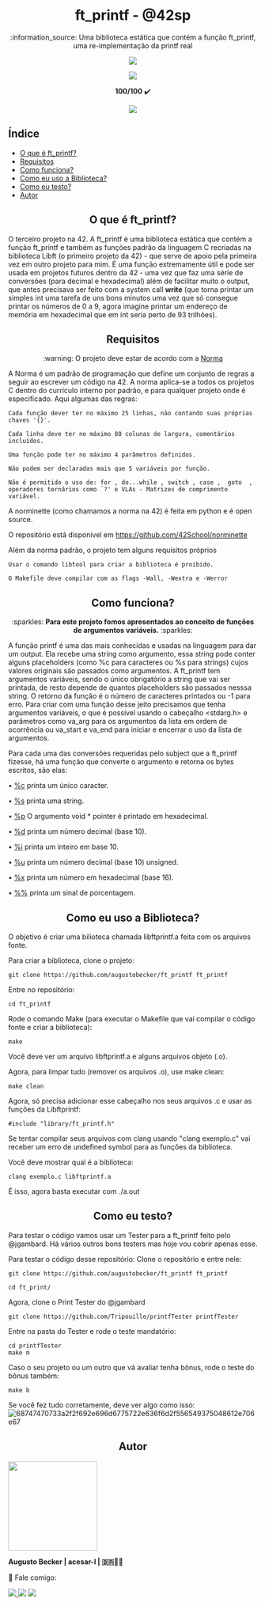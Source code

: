 <h1 align="center"> ft_printf - @42sp </h1>

<p align="center">:information_source: Uma biblioteca estática que contém a função ft_printf, uma re-implementação da printf real </p>

<p align="center"><a href="https://www.42sp.org.br/" target="_blank"><img src="https://img.shields.io/static/v1?label=&message=SP&color=000&style=for-the-badge&logo=42""></a></p>
<p align="center"><img src="https://user-images.githubusercontent.com/81205527/157133425-69e61e0d-9051-4733-87cb-844319544a8b.png"> </p>
<p align="center"> <strong>100/100</strong> ✔️ </p>
<p align="center"><a href="https://github.com/augustobecker/ft_printf/blob/main/README.md"><img src="https://img.shields.io/badge/available%20in-EN-blue"></a></p>

## Índice

* [O que é ft_printf?](#o-que-e-ft_printf)
* [Requisitos](#requisitos)
* [Como funciona?](#como-funciona)
* [Como eu uso a Biblioteca?](#como-eu-uso-a-biblioteca)
* [Como eu testo?](#como-eu-testo)
* [Autor](#autor)

<h2 align="center" id="o-que-e-ft_printf"> O que é ft_printf? </h2>

O terceiro projeto na 42. A ft_printf é uma biblioteca estática que contém a função ft_printf e também as funções padrão da linguagem C recriadas na biblioteca Libft (o primeiro projeto da 42) - que serve de apoio pela primeira vez em outro projeto para mim. É uma função extremamente útil e pode ser usada em projetos futuros dentro da 42 - uma vez que faz uma série de conversões (para decimal e hexadecimal) além de facilitar muito o output, que antes precisava ser feito com a system call <strong>write</strong> (que torna printar um simples int uma tarefa de uns bons minutos uma vez que só consegue printar os números de 0 a 9, agora imagine printar um endereço de memória em hexadecimal que em int seria perto de 93 trilhões).

<h2 align="center" id="requisitos"> Requisitos </h2>

<p  align="center"> :warning: O projeto deve estar de acordo com a <a href="https://github.com/42School/norminette/blob/master/pdf/pt_br.norm.pdf" target="blank">Norma</a> </p>
A Norma é um padrão de programação que define um conjunto de regras a seguir ao escrever um código na 42. A norma aplica-se a todos os projetos C dentro do currículo interno por padrão, e para qualquer projeto onde é especificado. Aqui algumas das regras:

    Cada função dever ter no máximo 25 linhas, não contando suas próprias chaves '{}'.
    
    Cada linha deve ter no máximo 80 colunas de largura, comentários incluídos.
    
    Uma função pode ter no máximo 4 parâmetros definidos.
   
    Não podem ser declaradas mais que 5 variáveis por função.
    
    Não é permitido o uso de: for , do...while , switch , case ,  goto  ,
    operadores ternários como `?' e VLAs - Matrizes de comprimento variável.
  A norminette (como chamamos a norma na 42) é feita em python e é open source.
  
  O repositório está disponível em https://github.com/42School/norminette
  
  Além da norma padrão, o projeto tem alguns requisitos próprios
   
    Usar o comando libtool para criar a biblioteca é proibido.
    
    O Makefile deve compilar com as flags -Wall, -Wextra e -Werror
  
    
<h2 align="center" id="como-funciona"> Como funciona? </h2>

<p align="center"> :sparkles: <strong>Para este projeto fomos apresentados ao conceito de funções de argumentos variáveis.</strong> :sparkles:</p>

A função printf é uma das mais conhecidas e usadas na linguagem para dar um output. Ela recebe uma string como argumento, essa string pode conter alguns placeholders (como %c para caracteres ou %s para strings) cujos valores originais são passados como argumentos. A ft_printf tem argumentos variáveis, sendo o único obrigatório a string que vai ser printada, de resto depende de quantos placeholders são passados nesssa string. O retorno da função é o número de caracteres printados ou -1 para erro. Para criar com uma função desse jeito precisamos que tenha argumentos variáveis, o que é possível usando o cabeçalho <stdarg.h> e parâmetros como va_arg para os argumentos da lista em ordem de ocorrência ou va_start e va_end para iniciar e encerrar o uso da lista de argumentos.
    
Para cada uma das conversões requeridas pelo subject que a ft_printf fizesse, há uma função que converte o argumento e retorna os bytes escritos, são elas:
    
• <a href="https://github.com/augustobecker/ft_printf/blob/main/printf/ft_argument_c.c">%c</a> printa um único caracter.
    
• <a href="https://github.com/augustobecker/ft_printf/blob/main/printf/ft_argument_s.c">%s</a> printa uma string.
    
• <a href="https://github.com/augustobecker/ft_printf/blob/main/printf/ft_argument_p.c">%p</a> O argumento void * pointer é printado em hexadecimal.
    
• <a href="https://github.com/augustobecker/ft_printf/blob/main/printf/ft_arguments_d_i.c">%d</a> printa um número decimal (base 10).
    
• <a href="https://github.com/augustobecker/ft_printf/blob/main/printf/ft_arguments_d_i.c">%i</a> printa um inteiro em base 10.
    
• <a href="https://github.com/augustobecker/ft_printf/blob/main/printf/ft_argument_u.c">%u</a> printa um número decimal (base 10) unsigned.
    
• <a href="https://github.com/augustobecker/ft_printf/blob/main/printf/ft_arguments_x.c">%x</a> printa um número em hexadecimal (base 16).
    
• <a href="https://github.com/augustobecker/ft_printf/blob/main/printf/ft_argument_percent.c">%%</a> printa um sinal de porcentagem.
    
<h2 align="center" id="como-eu-uso-a-biblioteca"> Como eu uso a Biblioteca? </h2>
O objetivo é criar uma bilioteca chamada libftprintf.a feita com os arquivos fonte.

Para criar a biblioteca, clone o projeto:

    git clone https://github.com/augustobecker/ft_printf ft_printf
Entre no repositório:

    cd ft_printf
Rode o comando Make (para executar o Makefile que vai compilar o código fonte e criar a biblioteca):

    make

Você deve ver um arquivo libftprintf.a e alguns arquivos objeto (.o).

Agora, para limpar tudo (remover os arquivos .o), use make clean:

    make clean
Agora, só precisa adicionar esse cabeçalho nos seus arquivos .c e usar as funções da Libftprintf:

    #include "library/ft_printf.h"
Se tentar compilar seus arquivos com clang usando "clang exemplo.c" vai receber um erro de undefined symbol para as funções da biblioteca.

Você deve mostrar qual é a biblioteca:

    clang exemplo.c libftprintf.a

É isso, agora basta executar com ./a.out

<h2 align="center" id="como-eu-testo"> Como eu testo? </h2>

Para testar o código vamos usar um Tester para a ft_printf feito pelo @jgambard. Há vários outros bons testers mas hoje vou cobrir apenas esse.

Para testar o código desse repositório:
Clone o repositório e entre nele:

    git clone https://github.com/augustobecker/ft_printf ft_printf
      
    cd ft_print/
 
Agora, clone o Print Tester do @jgambard
    
    git clone https://github.com/Tripouille/printfTester printfTester
Entre na pasta do Tester e rode o teste mandatório:

    cd printfTester
    make m

Caso o seu projeto ou um outro que vá avaliar tenha bônus, rode o teste do bônus também:
    
    make b
    
Se você fez tudo corretamente, deve ver algo como isso:
 ![68747470733a2f2f692e696d6775722e636f6d2f556549375048612e706e67](https://user-images.githubusercontent.com/81205527/151406246-07d3bf2b-9c63-4f00-aca9-266f2ee32034.png)

<h2 align="center" id="autor"> Autor </h2>
<div>
    <img height="180em" src="https://user-images.githubusercontent.com/81205527/152089472-0aa06bd9-d882-4c83-adfc-8230d1e958c1.png">
    
<strong> Augusto Becker | acesar-l | 🇧🇷👨‍🚀</strong>
    
:wave: Fale comigo: 
    
  <a href = "mailto:augustobecker.dev@gmail.com"><img src="https://img.shields.io/badge/augustobecker.dev@gmail.com-D14836?style=for-the-badge&logo=gmail&logoColor=white"> </a>
  <a href="https://www.linkedin.com/in/augusto-becker/" target="_blank"><img src="https://img.shields.io/badge/-Augusto Becker-%230077B5?style=for-the-badge&logo=linkedin&logoColor=white" target="_blank"></a>
  <a href="https://www.instagram.com/augusto.becker/" target="_blank"><img src="https://img.shields.io/badge/-augusto.becker-%23E4405F?style=for-the-badge&logo=instagram&logoColor=white" target="_blank"></a>
</div>
